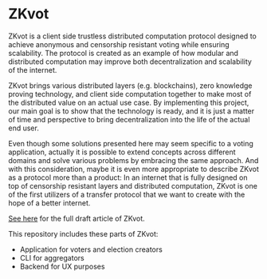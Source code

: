 # ZKvot

ZKvot is a client side trustless distributed computation protocol designed to achieve anonymous and censorship resistant voting while ensuring scalability. The protocol is created as an example of how modular and distributed computation may improve both decentralization and scalability of the internet. 

ZKvot brings various distributed layers (e.g. blockchains), zero knowledge proving technology, and client side computation together to make most of the distributed value on an actual use case. By implementing this project, our main goal is to show that the technology is ready, and it is just a matter of time and perspective to bring decentralization into the life of the actual end user. 

Even though some solutions presented here may seem specific to a voting application, actually it is possible to extend concepts across different domains and solve various problems by embracing the same approach. And with this consideration, maybe it is even more appropriate to describe ZKvot as a protocol more than a product: In an internet that is fully designed on top of censorship resistant layers and distributed computation, ZKvot is one of the first utilizers of a transfer protocol that we want to create with the hope of a better internet.

[See here](https://zkvot.io/zkVotProtocol.pdf) for the full draft article of ZKvot.

This repository includes these parts of ZKvot:
- Application for voters and election creators
- CLI for aggregators
- Backend for UX purposes
